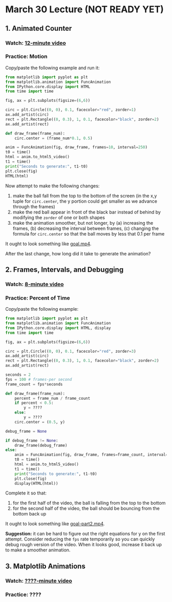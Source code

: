 # March 30 Lecture (NOT READY YET)

## 1. Animated Counter

### Watch: [12-minute video](https://youtu.be/3pbk0kLkHOs)

### Practice: Motion

Copy/paste the following example and run it:

```python
from matplotlib import pyplot as plt
from matplotlib.animation import FuncAnimation
from IPython.core.display import HTML
from time import time

fig, ax = plt.subplots(figsize=(6,6))

circ = plt.Circle((0, 0), 0.1, facecolor="red", zorder=1)
ax.add_artist(circ)
rect = plt.Rectangle((0, 0.3), 1, 0.1, facecolor="black", zorder=2)
ax.add_artist(rect)

def draw_frame(frame_num):
    circ.center = (frame_num*0.1, 0.5)

anim = FuncAnimation(fig, draw_frame, frames=10, interval=250)
t0 = time()
html = anim.to_html5_video()
t1 = time()
print("Seconds to generate:", t1-t0)
plt.close(fig)
HTML(html)
```

Now attempt to make the following changes:
1. make the ball fall from the top to the bottom of the screen (in the x,y tuple for `circ.center`, the y portion could get smaller as we advance through the frames)
2. make the red ball appear in front of the black bar instead of behind by modifying the `zorder` of one or both shapes
3. make the animation smoother, but not longer, by (a) increasing the frames, (b) decreasing the interval between frames, (c) changing the formula for `circ.center` so that the ball moves by less that 0.1 per frame

It ought to look something like [goal.mp4](goal.mp4).

After the last change, how long did it take to generate the animation?

## 2. Frames, Intervals, and Debugging

### Watch: [8-minute video](https://youtu.be/G1VWVlxWTWA)

### Practice: Percent of Time

Copy/paste the following example:

```python
from matplotlib import pyplot as plt
from matplotlib.animation import FuncAnimation
from IPython.core.display import HTML, display
from time import time

fig, ax = plt.subplots(figsize=(6,6))

circ = plt.Circle((0, 0), 0.1, facecolor="red", zorder=3)
ax.add_artist(circ)
rect = plt.Rectangle((0, 0.3), 1, 0.1, facecolor="black", zorder=2)
ax.add_artist(rect)

seconds = 2
fps = 100 # frames-per second
frame_count = fps*seconds

def draw_frame(frame_num):
    percent = frame_num / frame_count
    if percent < 0.5:
        y = ????
    else:
        y = ????
    circ.center = (0.5, y)

debug_frame = None    

if debug_frame != None:
    draw_frame(debug_frame)
else:
    anim = FuncAnimation(fig, draw_frame, frames=frame_count, interval=1000/fps)
    t0 = time()
    html = anim.to_html5_video()
    t1 = time()
    print("Seconds to generate:", t1-t0)
    plt.close(fig)
    display(HTML(html))
```

Complete it so that:
1. for the first half of the video, the ball is falling from the top to the bottom
2. for the second half of the video, the ball should be bouncing from the bottom back up

It ought to look something like [goal-part2.mp4](goal-part2.mp4).

**Suggestion:** it can be hard to figure out the right equations for y
on the first attempt.  Consider reducing the `fps` rate temporarily so
you can quickly debug rough version of the video.  When it looks good,
increase it back up to make a smoother animation.

## 3. Matplotlib Animations

### Watch: [????-minute video]()

### Practice: ????

